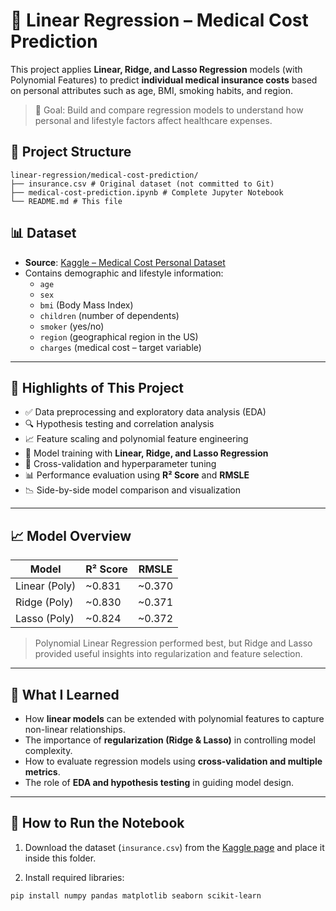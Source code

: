 # 🏥 Linear Regression – Medical Cost Prediction

This project applies **Linear, Ridge, and Lasso Regression** models (with Polynomial Features) to predict **individual medical insurance costs** based on personal attributes such as age, BMI, smoking habits, and region.  

> 🎯 Goal: Build and compare regression models to understand how personal and lifestyle factors affect healthcare expenses.  



## 📂 Project Structure

```
linear-regression/medical-cost-prediction/
├── insurance.csv # Original dataset (not committed to Git)
├── medical-cost-prediction.ipynb # Complete Jupyter Notebook
└── README.md # This file
```


## 📊 Dataset

- **Source**: [Kaggle – Medical Cost Personal Dataset](https://www.kaggle.com/datasets/mirichoi0218/insurance)
- Contains demographic and lifestyle information:
  - `age`
  - `sex`
  - `bmi` (Body Mass Index)
  - `children` (number of dependents)
  - `smoker` (yes/no)
  - `region` (geographical region in the US)
  - `charges` (medical cost – target variable)

---

## 📌 Highlights of This Project

- ✅ Data preprocessing and exploratory data analysis (EDA)  
- 🔍 Hypothesis testing and correlation analysis  
- 📈 Feature scaling and polynomial feature engineering  
- 🤖 Model training with **Linear, Ridge, and Lasso Regression**  
- 🔁 Cross-validation and hyperparameter tuning  
- 📊 Performance evaluation using **R² Score** and **RMSLE**  
- 📉 Side-by-side model comparison and visualization  

---

## 📈 Model Overview

| Model           | R² Score | RMSLE |
|-----------------|----------|-------|
| Linear (Poly)   | ~0.831   | ~0.370 |
| Ridge (Poly)    | ~0.830   | ~0.371 |
| Lasso (Poly)    | ~0.824   | ~0.372 |

> Polynomial Linear Regression performed best, but Ridge and Lasso provided useful insights into regularization and feature selection.  

---

## 🧠 What I Learned

- How **linear models** can be extended with polynomial features to capture non-linear relationships.  
- The importance of **regularization (Ridge & Lasso)** in controlling model complexity.  
- How to evaluate regression models using **cross-validation and multiple metrics**.  
- The role of **EDA and hypothesis testing** in guiding model design.  

---

## 🚀 How to Run the Notebook

1. Download the dataset (`insurance.csv`) from the [Kaggle page](https://www.kaggle.com/datasets/mirichoi0218/insurance) and place it inside this folder.

2. Install required libraries:

```bash
pip install numpy pandas matplotlib seaborn scikit-learn
